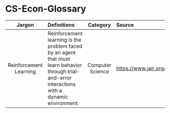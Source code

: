 # CS-Econ-Glossary

|Jargon|  Definitions |Category| Source | 
|:------:|:--------------|:--------:|:--------|
| Reinforcement Learning |Reinforcement learning is the problem faced by an agent that must learn behavior through trial-and-error interactions with a dynamic environment. | Computer Science |https://www.jair.org/index.php/jair/article/view/10166 |
